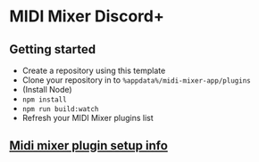 # MIDI Mixer Discord+

## Getting started

- Create a repository using this template
- Clone your repository in to `%appdata%/midi-mixer-app/plugins`
- (Install Node)
- `npm install`
- `npm run build:watch`
- Refresh your MIDI Mixer plugins list

## [Midi mixer plugin setup info](PAGE.md)
